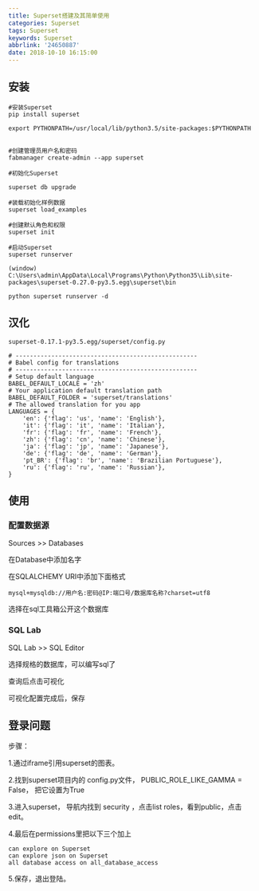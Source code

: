 ```yaml
---
title: Superset搭建及其简单使用
categories: Superset
tags: Superset
keywords: Superset
abbrlink: '24650887'
date: 2018-10-10 16:15:00
---
```

## 安装

```
#安装Superset 
pip install superset 

export PYTHONPATH=/usr/local/lib/python3.5/site-packages:$PYTHONPATH

 
#创建管理员用户名和密码 
fabmanager create-admin --app superset 
 
#初始化Superset 

superset db upgrade 
 
#装载初始化样例数据 
superset load_examples 
 
#创建默认角色和权限 
superset init 
 
#启动Superset 
superset runserver 

(window)
C:\Users\admin\AppData\Local\Programs\Python\Python35\Lib\site-packages\superset-0.27.0-py3.5.egg\superset\bin

python superset runserver -d 

```

## 汉化

```
superset-0.17.1-py3.5.egg/superset/config.py

```

```
# ---------------------------------------------------
# Babel config for translations
# ---------------------------------------------------
# Setup default language
BABEL_DEFAULT_LOCALE = 'zh'
# Your application default translation path
BABEL_DEFAULT_FOLDER = 'superset/translations'
# The allowed translation for you app
LANGUAGES = {
    'en': {'flag': 'us', 'name': 'English'},
    'it': {'flag': 'it', 'name': 'Italian'},
    'fr': {'flag': 'fr', 'name': 'French'},
    'zh': {'flag': 'cn', 'name': 'Chinese'},
    'ja': {'flag': 'jp', 'name': 'Japanese'},
    'de': {'flag': 'de', 'name': 'German'},
    'pt_BR': {'flag': 'br', 'name': 'Brazilian Portuguese'},
    'ru': {'flag': 'ru', 'name': 'Russian'},
}

```

## 使用

### 配置数据源

Sources >> Databases

在Database中添加名字

在SQLALCHEMY URI中添加下面格式
```
mysql+mysqldb://用户名:密码@IP:端口号/数据库名称?charset=utf8

```
选择在sql工具箱公开这个数据库

### SQL Lab

SQL Lab >> SQL Editor

选择规格的数据库，可以编写sql了

查询后点击可视化

可视化配置完成后，保存

## 登录问题

步骤：

1.通过iframe引用superset的图表。


2.找到superset项目内的 config.py文件，
PUBLIC_ROLE_LIKE_GAMMA = False， 把它设置为True

3.进入superset，
导航内找到 security ，点击list roles，看到public，点击edit。

4.最后在permissions里把以下三个加上

```
can explore on Superset
can explore json on Superset
all database access on all_database_access

```

5.保存，退出登陆。


